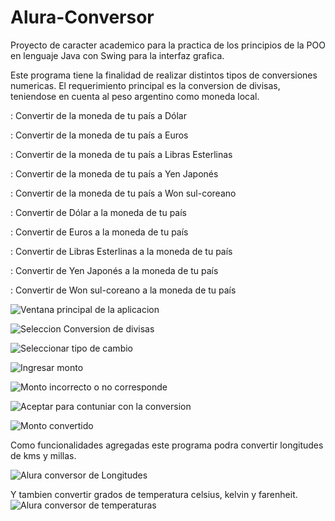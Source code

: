 # Alura-Conversor
Proyecto de caracter academico para la practica de los principios de la POO en lenguaje Java con Swing para la interfaz grafica.

Este programa tiene la finalidad de realizar distintos tipos de conversiones numericas.
El requerimiento principal es la conversion de divisas, teniendose en cuenta al peso argentino como moneda local.

: Convertir de la moneda de tu país a Dólar
 
: Convertir de la moneda de tu país  a Euros
 
: Convertir de la moneda de tu país  a Libras Esterlinas
 
: Convertir de la moneda de tu país  a Yen Japonés
 
: Convertir de la moneda de tu país  a Won sul-coreano
 
: Convertir de Dólar a la moneda de tu país
 
: Convertir de Euros a la moneda de tu país
 
: Convertir de Libras Esterlinas a la moneda de tu país
 
: Convertir de Yen Japonés a la moneda de tu país
 
: Convertir de Won sul-coreano a la moneda de tu país

![Ventana principal de la aplicacion](ConversorAlura/img/AluraMain.jpg)

![Seleccion Conversion de divisas](ConversorAlura/img/AluraCurrency.jpg)

![Seleccionar tipo de cambio](ConversorAlura/img/AluraCurrencyOption.jpg)

![Ingresar monto](ConversorAlura/img/AluraCurrencyAmount.jpg)

![Monto incorrecto o no corresponde](ConversorAlura/img/AluraCurrencyInputError.jpg)

![Aceptar para contuniar con la conversion](ConversorAlura/img/AluraCurrencyConfirm.jpg)

![Monto convertido](ConversorAlura/img/AluraCurrencyResult.jpg)

Como funcionalidades agregadas este programa podra convertir longitudes de kms y millas.

![Alura conversor de Longitudes](ConversorAlura/img/AluraLong.jpg)

Y tambien convertir grados de temperatura celsius, kelvin y farenheit.
![Alura conversor de temperaturas](ConversorAlura/img/AluraTemp.jpg)

